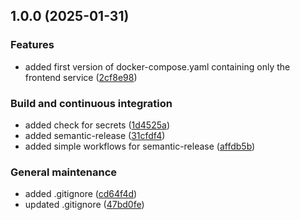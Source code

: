 ## 1.0.0 (2025-01-31)

### Features

* added first version of docker-compose.yaml containing only the frontend service ([2cf8e98](https://github.com/mini-roostico/bootstrap/commit/2cf8e98318b04f8f907f467ebab580cf3c7e2c7e))

### Build and continuous integration

* added check for secrets ([1d4525a](https://github.com/mini-roostico/bootstrap/commit/1d4525a661f4491d51e296f3fcd1996878a93499))
* added semantic-release ([31cfdf4](https://github.com/mini-roostico/bootstrap/commit/31cfdf48a7dc73b6d4eb187dd06bb4dd826ba675))
* added simple workflows for semantic-release ([affdb5b](https://github.com/mini-roostico/bootstrap/commit/affdb5b2f810f078fbbb64cfbd935473271df2b3))

### General maintenance

* added .gitignore ([cd64f4d](https://github.com/mini-roostico/bootstrap/commit/cd64f4db1211b90ca3c65c6f5b78a9df403cf2ae))
* updated .gitignore ([47bd0fe](https://github.com/mini-roostico/bootstrap/commit/47bd0fe290109429ebd50240ca5f0ed674a18140))
